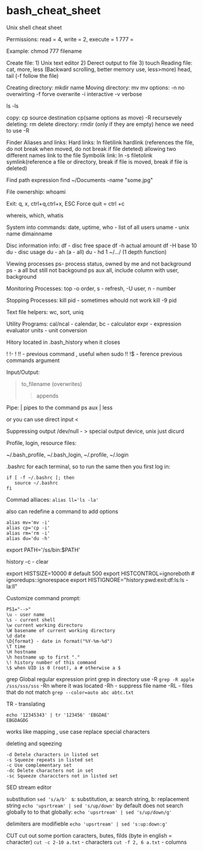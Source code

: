 # bash_cheat_sheet
Unix shell cheat sheet

Permissions:
read = 4, write = 2, execute = 1
777 = <sum of user><sum of group><sum of other>

Example: chmod 777 filename

Create file: 1) Unix text editor 2) Derect output to file 3) touch
Reading file: cat, more, less (Backward scrolling, better memory use, less>more)
 head, tail (-f follow the file)
 
 Creating directory: mkdir name
 Moving directory: mv 
     mv options: 
     -n  no overwirting
     -f forve overwrite
     -i interactive
     -v verbose
 
 ls -ls 
 
 copy: cp source destination
 cp(same options as move)
 -R recursevely
 deleting: rm 
 delete directory: rmdir (only if they are empty) hence we need to use -R
 
 
 Finder Aliases and links:
 Hard links: ln filetilink hardlink (references the file, do not break when moved, do not break if file deteted)
 allowing two different names link to the file
 Symbolik link: ln -s filetolink symlink(reference a file or directory, break if file is moved, break if file is deleted)
 
 Find path expression
 find ~/Documents -name "some.jpg"
 
 
 File ownership:
 whoami
 
 
 Exit:
 q, x, ctrl+q,ctrl+x, ESC
 Force quit = ctrl +c
 
 whereis, which, whatis
 
 System into commands:
 date, 
 uptime, 
 who - list of all users
 uname - unix name
 dimainname
 
 Disc information info:
 df - disc free space
 df -h actual amount
 df -H base 10
 du - disc usage
 du - ah (a - all)
 du - hd 1 ~/.../ (1 depth function)
 
 Viewing processes 
 ps- process status, owned by me and not background
 ps - a all but still not backgound
 ps aux all, include column with user, background
 
 Monitoring Processes:
 top 
 -o order, s - refresh, -U user, n - number
 
 Stopping Processes:
 kill pid - sometimes whould not work
 kill -9 pid 
 
 Text file helpers:
 wc, sort, uniq 
 
 Utility Programs:
 cal/ncal - calendar, 
 bc - calculator
 expr - expression evaluator
 units - unit conversion
 
 Hitory
 located in .bash_history when it closes
 
 !<number>
 !-<number fi the commands back>
 !<beginning of the command>
 !! - previous command , useful when sudo !!
 !$ - ference previous commands argument
 
 
 Input/Output:
 > to_filename (overwrites)
 >> appends
 
 Pipe:
 \| pipes to the command
 ps aux \| less
 
 or you can use direct input <
 
 Suppressing output /dev/null - > special output device, unix just dicurd
 
 
 Profile, login, resource files:
 
 ~/.bash_profile, ~/.bash_login, ~/.profile, ~/.login
 
 .bashrc for each terminal, so to run the same then you first log in:
 ```
 if [ -f ~/.bashrc ]; then
    source ~/.bashrc
 fi
 ```
 
 Commad alliaces:
 `alias ll='ls -la'`
 
 also can redefine a command to add options
 ```
 alias mv='mv -i'
 alias cp='cp -i'
 alias rm='rm -i'
 alias du='du -h'
  ```
  
  export PATH='/ss/bin:$PATH'
 
 history -c - clear
 
 export HISTSIZE=10000 # default 500
 export HISTCONTROL=ignoreboth # ignoredups::ignorespace
 export HISTIGNORE="history:pwd:exit:df:ls:ls -la:ll"
 
 
 Customize command prompt:
 
 ```
 PS1="-->"
 \u - user name
 \s - current shell
 \w current working directoru
 \W basename of current working directory
 \d date
 \D{format} - date in format("%Y-%m-%d")
 \T time
 \H hostname
 \h hostname up to first "."
 \! history number of this command
 \$ when UID is 0 (root), a # otherwise a $
 ```
 
 grep Global regular expression print
 grep in directory use -R `grep -R apple /sss/sss/sss`
 -Rn where it was located 
 -Rh - suppress file name
 -RL - files that do not match
 `grep --color=auto abc abtc.txt`
 
 TR - translating 
 ```
 echo '12345343' | tr '123456' 'EBGDAE'
 EBGDAGDG
 ```
 works like mapping , use case replace special characters
 
 deleting and sqeezing 
 ```
 -d Detele characters in listed set
 -s Squeeze repeats in listed set
 -c Use complementary set
 -dc Delete characters not in set
 -sc Squeeze characcters not in listed set
 ```
 SED stream editor
 
 substitution `sed 's/a/b' `
 s: substitution, a: search string, b: replacement string 
 `echo 'upsrtream' | sed 's/up/down'`
 by default does not search globally to to that globally:
  `echo 'upsrtream' | sed 's/up/down/g'`
  
delimiters are modifieble
  `echo 'upsrtream' | sed 's:up:down:g'`
  
CUT cut out some portion caracters, butes, filds (byte in english = character)
`cut -c 2-10 a.txt` - characters
`cut -f 2, 6 a.txt` - columns

 
 
 

